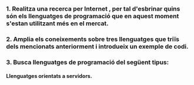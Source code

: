 ### 1. Realitza una recerca per Internet , per tal d'esbrinar quins són els llenguatges de programació que en aquest moment s'estan utilitzant més en el mercat.

### 2. Amplia els coneixements sobre tres llenguatges que triïs dels mencionats anteriorment i introdueix un exemple de codi.

### 3. Busca llenguatges de programació del següent tipus:

#### Llenguatges orientats a servidors.
